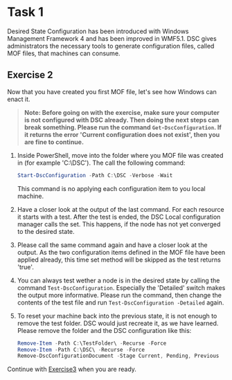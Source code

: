 # Task 1

Desired State Configuration has been introduced with Windows Management Framework 4 and has been improved in WMF5.1. DSC gives administrators the necessary tools to generate configuration files, called MOF files, that machines can consume.

## Exercise 2

Now that you have created you first MOF file, let's see how Windows can enact it.

>**Note: Before going on with the exercise, make sure your computer is not configured with DSC already. Then doing the next steps can break something. Please run the command ```Get-DscConfiguration```. If it returns the error 'Current configuration does not exist', then you are fine to continue.**

1. Inside PowerShell, move into the folder where you MOF file was created in (for example 'C:\DSC'). The call the following command:

    ```powershell
    Start-DscConfiguration -Path C:\DSC -Verbose -Wait
    ```

    This command is no applying each configuration item to you local machine.

2. Have a closer look at the output of the last command. For each resource it starts with a test. After the test is ended, the DSC Local configuration manager calls the set. This happens, if the node has not yet converged to the desired state.

3. Please call the same command again and have a closer look at the output. As the two configuration items defined in the MOF file have been applied already, this time set method will be skipped as the test returns 'true'.

4. You can always test wether a node is in the desired state by calling the command ```Test-DscConfiguration```. Especially the 'Detailed' switch makes the output more informative. Please run the command, then change the contents of the test file and run ```Test-DscConfiguration -Detailed``` again.

5. To reset your machine back into the previous state, it is not enough to remove the test folder. DSC would just recreate it, as we have learned. Please remove the folder and the DSC configuration like this:

    ```powershell
    Remove-Item -Path C:\TestFolder\ -Recurse -Force
    Remove-Item -Path C:\DSC\ -Recurse -Force
    Remove-DscConfigurationDocument -Stage Current, Pending, Previous
    ```

Continue with [Exercise3](Exercise3.md) when you are ready.
